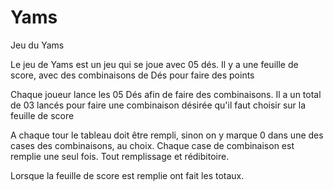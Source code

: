 # Yams
Jeu du Yams

Le jeu de Yams est un jeu qui se joue avec  05 dés.
Il y a une feuille de score, avec des combinaisons de Dés pour faire des points

Chaque joueur lance les 05 Dés afin de faire des combinaisons.
Il a un total de 03 lancés pour faire une combinaison désirée qu'il faut choisir sur la feuille de score

A chaque tour le tableau doit être rempli, sinon on y marque 0 dans une des cases des combinaisons, au choix.
Chaque case de combinaison est remplie une seul fois.
Tout remplissage et rédibitoire.

Lorsque la feuille de score est remplie ont fait les totaux.
